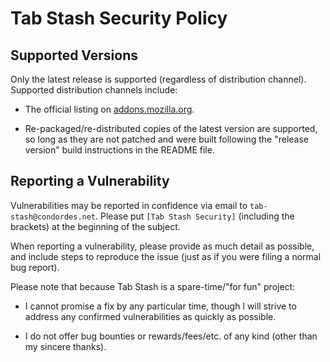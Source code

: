 # Tab Stash Security Policy

## Supported Versions

Only the latest release is supported (regardless of distribution channel).
Supported distribution channels include:

- The official listing on [addons.mozilla.org][amo].

- Re-packaged/re-distributed copies of the latest version are supported, so long
  as they are not patched and were built following the "release version" build
  instructions in the README file.

[amo]: https://addons.mozilla.org/firefox/addon/tab-stash/

## Reporting a Vulnerability

Vulnerabilities may be reported in confidence via email to
`tab-stash@condordes.net`.  Please put `[Tab Stash Security]` (including the
brackets) at the beginning of the subject.

When reporting a vulnerability, please provide as much detail as possible, and
include steps to reproduce the issue (just as if you were filing a normal bug
report).

Please note that because Tab Stash is a spare-time/"for fun" project:

- I cannot promise a fix by any particular time, though I will strive to address
  any confirmed vulnerabilities as quickly as possible.

- I do not offer bug bounties or rewards/fees/etc. of any kind (other than my
  sincere thanks).

